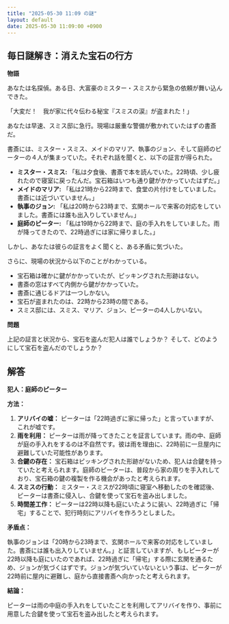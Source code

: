 ```yaml
---
title: "2025-05-30 11:09 の謎"
layout: default
date: 2025-05-30 11:09:00 +0900
---
```

## 毎日謎解き：消えた宝石の行方

**物語**

あなたは名探偵。ある日、大富豪のミスター・スミスから緊急の依頼が舞い込んできた。

「大変だ！　我が家に代々伝わる秘宝『スミスの涙』が盗まれた！」

あなたは早速、スミス邸に急行。現場は厳重な警備が敷かれていたはずの書斎だ。

書斎には、ミスター・スミス、メイドのマリア、執事のジョン、そして庭師のピーターの４人が集まっていた。それぞれ話を聞くと、以下の証言が得られた。

*   **ミスター・スミス:** 「私は夕食後、書斎で本を読んでいた。22時頃、少し疲れたので寝室に戻ったんだ。宝石箱はいつも通り鍵がかかっていたはずだ。」
*   **メイドのマリア:** 「私は21時から22時まで、食堂の片付けをしていました。書斎には近づいていません。」
*   **執事のジョン:** 「私は20時から23時まで、玄関ホールで来客の対応をしていました。書斎には誰も出入りしていません。」
*   **庭師のピーター:** 「私は19時から22時まで、庭の手入れをしていました。雨が降ってきたので、22時過ぎには家に帰りました。」

しかし、あなたは彼らの証言をよく聞くと、ある矛盾に気づいた。

さらに、現場の状況から以下のことがわかっている。

*   宝石箱は確かに鍵がかかっていたが、ピッキングされた形跡はない。
*   書斎の窓はすべて内側から鍵がかかっていた。
*   書斎に通じるドアは一つしかない。
*   宝石が盗まれたのは、22時から23時の間である。
*   スミス邸には、スミス、マリア、ジョン、ピーターの4人しかいない。

**問題**

上記の証言と状況から、宝石を盗んだ犯人は誰でしょうか？ そして、どのようにして宝石を盗んだのでしょうか？

## 解答

**犯人：庭師のピーター**

**方法：**

1.  **アリバイの嘘：** ピーターは「22時過ぎに家に帰った」と言っていますが、これが嘘です。
2.  **雨を利用：** ピーターは雨が降ってきたことを証言しています。雨の中、庭師が庭の手入れをするのは不自然です。彼は雨を理由に、22時前に一旦屋内に避難していた可能性があります。
3.  **合鍵の存在：** 宝石箱はピッキングされた形跡がないため、犯人は合鍵を持っていたと考えられます。庭師のピーターは、普段から家の周りを手入れしており、宝石箱の鍵の複製を作る機会があったと考えられます。
4.  **スミスの行動：** ミスター・スミスが22時頃に寝室へ移動したのを確認後、ピーターは書斎に侵入し、合鍵を使って宝石を盗み出しました。
5.  **時間差工作：** ピーターは22時以降も庭にいたように装い、22時過ぎに「帰宅」することで、犯行時刻にアリバイを作ろうとしました。

**矛盾点：**

執事のジョンは「20時から23時まで、玄関ホールで来客の対応をしていました。書斎には誰も出入りしていません。」と証言していますが、もしピーターが22時以降も庭にいたのであれば、22時過ぎに「帰宅」する際に玄関を通るため、ジョンが気づくはずです。ジョンが気づいていないという事は、ピーターが22時前に屋内に避難し、庭から直接書斎へ向かったと考えられます。

**結論：**

ピーターは雨の中庭の手入れをしていたことを利用してアリバイを作り、事前に用意した合鍵を使って宝石を盗み出したと考えられます。
